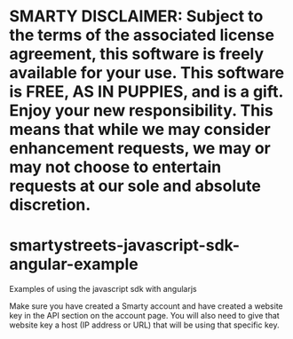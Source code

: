 # SMARTY DISCLAIMER: Subject to the terms of the associated license agreement, this software is freely available for your use. This software is FREE, AS IN PUPPIES, and is a gift. Enjoy your new responsibility. This means that while we may consider enhancement requests, we may or may not choose to entertain requests at our sole and absolute discretion.

# smartystreets-javascript-sdk-angular-example

Examples of using the javascript sdk with angularjs

Make sure you have created a Smarty account and have created a website key in the API section on the account page. You will also need to give that website key a host (IP address or URL) that will be using that specific key.
